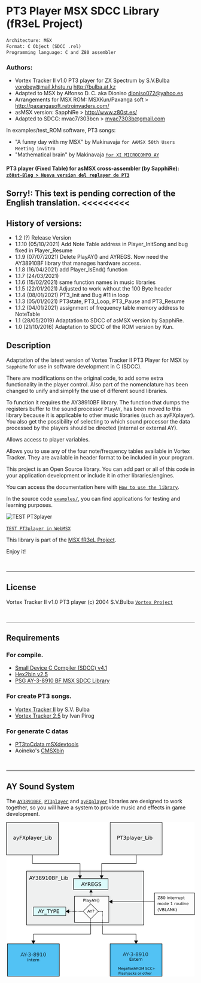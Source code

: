 # PT3 Player MSX SDCC Library (fR3eL Project)

```
Architecture: MSX
Format: C Object (SDCC .rel)
Programming language: C and Z80 assembler
```

### Authors: 
- Vortex Tracker II v1.0 PT3 player for ZX Spectrum by S.V.Bulba <vorobey@mail.khstu.ru> http://bulba.at.kz
- Adapted to MSX by Alfonso D. C. aka Dioniso <dioniso072@yahoo.es>
- Arrangements for MSX ROM: MSXKun/Paxanga soft > http://paxangasoft.retroinvaders.com/
- asMSX version: SapphiRe > http://www.z80st.es/
- Adapted to SDCC: mvac7/303bcn > <mvac7303b@gmail.com>

In examples/test_ROM software, PT3 songs:
- "A funny day with my MSX" by Makinavaja `for AAMSX 50th Users Meeting invitro`
- "Mathematical brain" by Makinavaja [`for XI MICROCOMPO AY`](http://culturachip.org/compos/?r=31) 


#### PT3 player (Fixed Table) for asMSX cross-assembler (by SapphiRe): [`z80st-Blog > Nueva version del replayer de PT3`](http://www.z80st.es/blog/2008/11/19a-nueva-version-del-replayer-de-pt3)        


## Sorry!: This text is pending correction of the English translation. <<<<<<<<<


## History of versions:
- 1.2 (?) Release Version
- 1.1.10 (05/10/2021) Add Note Table address in Player_InitSong and bug fixed in Player_Resume
- 1.1.9 (07/07/2021) Delete PlayAY() and AYREGS. Now need the AY38910BF library that manages hardware access.
- 1.1.8 (16/04/2021) add Player_IsEnd() function
- 1.1.7 (24/03/2021)
- 1.1.6 (15/02/2021) same function names in music libraries 
- 1.1.5 (22/01/2021) Adjusted to work without the 100 Byte header
- 1.1.4 (08/01/2021) PT3_Init and Bug #11 in loop
- 1.1.3 (05/01/2021) PT3state, PT3_Loop, PT3_Pause and PT3_Resume
- 1.1.2 (04/01/2021) assignment of frequency table memory address to NoteTable
- 1.1 (28/05/2019) Adaptation to SDCC of asMSX version by SapphiRe.
- 1.0 (21/10/2016) Adaptation to SDCC of the ROM version by Kun.


## Description

Adaptation of the latest version of Vortex Tracker II PT3 Player for MSX `by SapphiRe` for use in software development in C (SDCC).

There are modifications on the original code, to add some extra functionality in the player control. 
Also part of the nomenclature has been changed to unify and simplify the use of different sound libraries.

To function it requires the AY38910BF library. The function that dumps the registers buffer to the sound processor `PlayAY`, 
has been moved to this library because it is applicable to other music libraries (such as ayFXplayer).
You also get the possibility of selecting to which sound processor the data processed by the players should be directed (internal or external AY).

Allows access to player variables.

Allows you to use any of the four note/frequency tables available in Vortex Tracker. 
They are available in header format to be included in your program.

This project is an Open Source library. 
You can add part or all of this code in your application development or include it in other libraries/engines.

You can access the documentation here with [`How to use the library`](docs/HOWTO.md).  

In the source code [`examples/`](examples/), you can find applications for testing and learning purposes.

![TEST PT3player](https://github.com/mvac7/SDCC_PT3player/raw/master/examples/test01_MSXROM/GFX/TESTPT3.png)

[`TEST PT3player in WebMSX`](https://webmsx.org/?ROM=https://github.com/mvac7/SDCC_PT3player/raw/master/examples/test01_MSXROM/bin/TESTPT3.ROM)

This library is part of the [MSX fR3eL Project](https://github.com/mvac7/SDCC_MSX_fR3eL).

Enjoy it!

<br/>

---

## License

Vortex Tracker II v1.0 PT3 player (c) 2004 S.V.Bulba [`Vortex Project`](https://bulba.untergrund.net/vortex_e.htm)

<br/>

---

## Requirements

### For compile.
- [Small Device C Compiler (SDCC) v4.1](http://sdcc.sourceforge.net/)
- [Hex2bin v2.5](http://hex2bin.sourceforge.net/)
- [PSG AY-3-8910 BF MSX SDCC Library](https://github.com/mvac7/SDCC_AY38910BF_Lib)

### For create PT3 songs.
- [Vortex Tracker II](https://bulba.untergrund.net/vortex_e.htm) by S.V. Bulba 
- [Vortex Tracker 2.5](https://github.com/z00m128/vortextracker25) by Ivan Pirog

### For generate C datas 
- [PT3toCdata mSXdevtools](https://github.com/mvac7/PT3toCdata) 
- Aoineko's [CMSXbin](https://github.com/aoineko-fr/CMSXbin)

<br/>

---

## AY Sound System

The [`AY38910BF`](https://github.com/mvac7/SDCC_AY38910BF_Lib), [`PT3player`](https://github.com/mvac7/SDCC_AY38910BF_Lib) and [`ayFXplayer`](https://github.com/mvac7/SDCC_ayFXplayer) libraries are designed to work together, so you will have a system to provide music and effects in game development.

![AY Sound System](https://raw.githubusercontent.com/mvac7/SDCC_AY38910BF_Lib/master/docs/AYlibs.png)


